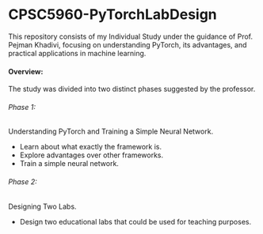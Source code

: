 # CPSC5960-PyTorchLabDesign  

This repository consists of my Individual Study under the guidance of Prof. Pejman Khadivi, focusing on understanding PyTorch, its advantages, and practical applications in machine learning.  

#### Overview:  
The study was divided into two distinct phases suggested by the professor.  

###### Phase 1:  
Understanding PyTorch and Training a Simple Neural Network.  

- Learn about what exactly the framework is.
- Explore advantages over other frameworks.
- Train a simple neural network.

###### Phase 2:  
Designing Two Labs.  

- Design two educational labs that could be used for teaching purposes.
